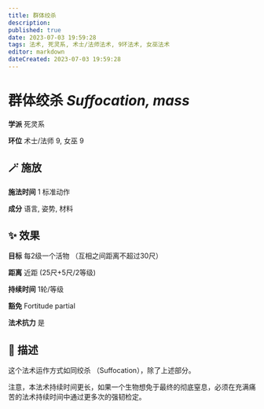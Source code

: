 ```yaml
---
title: 群体绞杀
description: 
published: true
date: 2023-07-03 19:59:28
tags: 法术, 死灵系, 术士/法师法术, 9环法术, 女巫法术
editor: markdown
dateCreated: 2023-07-03 19:59:28
---
```


# **群体绞杀** *Suffocation, mass*

**学派** 死灵系 

**环位** 术士/法师 9, 女巫 9

## 🪄 施放

**施法时间** 1 标准动作

**成分** 语言, 姿势, 材料

## ✨ 效果 

**目标** 每2级一个活物 （互相之间距离不超过30尺） 

**距离** 近距 (25尺+5尺/2等级)  

**持续时间** 1轮/等级 

**豁免** Fortitude partial

**法术抗力** 是

## 📖 描述

这个法术运作方式如同绞杀 （Suffocation），除了上述部分。

注意，本法术持续时间更长，如果一个生物想免于最终的彻底窒息，必须在充满痛苦的法术持续时间中通过更多次的强韧检定。
    